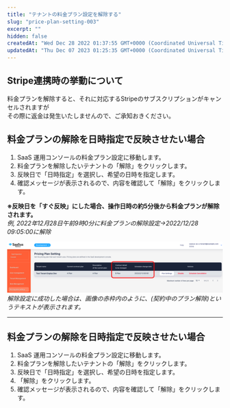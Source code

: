 ```yaml
---
title: "テナントの料金プラン設定を解除する"
slug: "price-plan-setting-003"
excerpt: ""
hidden: false
createdAt: "Wed Dec 28 2022 01:37:55 GMT+0000 (Coordinated Universal Time)"
updatedAt: "Thu Dec 07 2023 01:25:35 GMT+0000 (Coordinated Universal Time)"
---
```

## Stripe連携時の挙動について

料金プランを解除すると、それに対応するStripeのサブスクリプションがキャンセルされますが  
その際に返金は発生いたしませんので、ご承知おきください。

## 料金プランの解除を日時指定で反映させたい場合

1. SaaS 運用コンソールの料金プラン設定に移動します。
2. 料金プランを解除したいテナントの「解除」をクリックします。
3. 反映日で「日時指定」を選択し、希望の日時を指定します。
5. 確認メッセージが表示されるので、内容を確認して「解除」をクリックします。

**※反映日を「すぐ反映」にした場合、操作日時の約5分後から料金プランが解除されます。**  
_例,  2022年12月28日午前9時0分に料金プランの解除設定→2022/12/28 09:05:00に解除_

![](/ja/img/part-5/price-plan/price-plan-setting-003/plan-setting.png)
*解除設定に成功した場合は、画像の赤枠内のように、(契約中のプラン解除)というテキストが表示されます。*


***

## 料金プランの解除を日時指定で反映させたい場合

1. SaaS 運用コンソールの料金プラン設定に移動します。
2. 料金プランを解除したいテナントの「解除」をクリックします。
3. 反映日で「日時指定」を選択し、希望の日時を指定します。
4. 「解除」をクリックします。
5. 確認メッセージが表示されるので、内容を確認して「解除」をクリックします。
